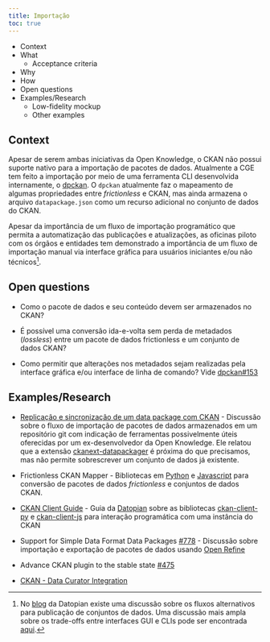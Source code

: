 ```yaml
---
title: Importação
toc: true
---
```


- Context
- What
    - Acceptance criteria
- Why
- How
- Open questions
- Examples/Research
    - Low-fidelity mockup
    - Other examples

## Context

Apesar de serem ambas iniciativas da Open Knowledge, o CKAN não possui suporte nativo para a importação de pacotes de dados. Atualmente a CGE tem feito a importação por meio de uma ferramenta CLI desenvolvida internamente, o [dpckan](https://github.com/transparencia-mg/dpckan). O `dpckan` atualmente faz o mapeamento de algumas propriedades entre _frictionless_ e CKAN, mas ainda armazena o arquivo `datapackage.json` como um recurso adicional no conjunto de dados do CKAN.

Apesar da importância de um fluxo de importação programático que permita a automatização das publicações e atualizações, as oficinas piloto com os órgãos e entidades tem demonstrado a importância de um fluxo de importação manual via interface gráfica para usuários iniciantes e/ou não técnicos[^1].

## Open questions

- Como o pacote de dados e seu conteúdo devem ser armazenados no CKAN?

- É possível uma conversão ida-e-volta sem perda de metadados (_lossless_) entre um pacote de dados frictionless e um conjunto de dados CKAN?

- Como permitir que alterações nos metadados sejam realizadas pela interface gráfica e/ou interface de linha de comando? Vide [dpckan#153](https://github.com/transparencia-mg/dpckan/issues/153)

## Examples/Research

- [Replicação e sincronização de um data package com CKAN](https://discuss.okfn.org/t/replicacao-e-sincronizacao-de-um-data-package-com-ckan/9830) - Discussão sobre o fluxo de importação de pacotes de dados armazenados em um repositório git com indicação de ferramentas possivelmente úteis oferecidas por um ex-desenvolvedor da Open Knowledge. Ele relatou que a extensão [ckanext-datapackager](https://github.com/frictionlessdata/ckanext-datapackager) é próxima do que precisamos, mas não permite sobrescrever um conjunto de dados já existente.

- Frictionless CKAN Mapper - Bibliotecas em [Python](https://github.com/frictionlessdata/frictionless-ckan-mapper) e [Javascript](https://github.com/datopian/frictionless-ckan-mapper-js) para conversão de pacotes de dados _frictionless_ e conjuntos de dados CKAN. 

- [CKAN Client Guide](https://tech.datopian.com/ckan-client-guide/) - Guia da [Datopian](https://www.datopian.com/) sobre as bibliotecas [ckan-client-py](https://github.com/datopian/ckan-client-py) e [ckan-client-js](https://github.com/datopian/ckan-client-js) para interação programática com uma instância do CKAN

- Support for Simple Data Format Data Packages [#778](https://github.com/OpenRefine/OpenRefine/issues/778) - Discussão sobre importação e exportação de pacotes de dados usando [Open Refine](https://openrefine.org/)

- Advance CKAN plugin to the stable state [#475](https://github.com/frictionlessdata/frictionless-py/issues/475)

- [CKAN - Data Curator Integration](https://github.com/ODIQueensland/ckan-data-curator-integration)


[^1]: No [blog](https://tech.datopian.com/publish/#introduction) da Datopian existe uma discussão sobre os fluxos alternativos para publicação de conjuntos de dados. Uma discussão mais ampla sobre os trade-offs entre interfaces GUI e CLIs pode ser encontrada [aqui](http://www.catb.org/esr/writings/taoup/html/ch11s04.html).